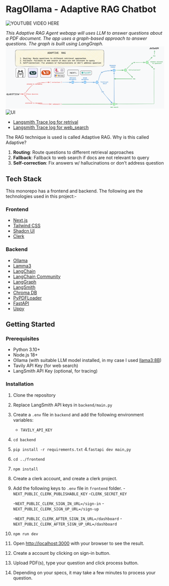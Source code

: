 # RagOllama - Adaptive RAG Chatbot
![YOUTUBE VIDEO HERE]()

_This Adaptive RAG Agent webapp will uses LLM to answer questions about a PDF document. The app uses a graph-based approach to answer questions. The graph is built using LangGraph._
![Rag Ollama Architecture](https://github.com/CantBeSubh/rag-ollama/blob/main/Rag%20Ollama.png?raw=true)
![UI](https://github.com/CantBeSubh/rag-ollama/assets/83113185/bb5af511-5183-4dde-ac97-cbb43fef421d)

- [Langsmith Trace log for retrival](https://smith.langchain.com/public/8a9e2a91-94bc-4bac-ab8a-63f5b2ea046c/r)
- [Langsmith Trace log for web_search](https://smith.langchain.com/public/5e01d27d-c218-4507-b46d-6e95302ae0d0/r)

The RAG technique is used is called Adaptive RAG. Why is this called Adaptive?
1. **Routing**: Route questions to different retrieval approaches
2. **Fallback**:  Fallback to web search if docs are not relevant to query
3. **Self-correction**: Fix answers w/ hallucinations or don’t address question

## Tech Stack
This monorepo has a frontend and backend. The following are the technologies used in this project:-

### Frontend
- [Next.js](https://nextjs.org/)
- [Tailwind CSS](https://tailwindcss.com/)
- [Shadcn UI](https://ui.shadcn.com/)
- [Clerk](https://clerk.dev/)

### Backend
- [Ollama](https://ollama.com/)
- [Lamma3](https://llama.meta.com/llama3/)
- [LangChain](https://www.langchain.com/)
- [LangChain Community](https://pypi.org/project/langchain-community/)
- [LangGraph](https://blog.langchain.dev/langgraph/)
- [LangSmith](https://smith.langchain.com/)
- [Chroma DB](https://www.trychroma.com/)
- [PyPDFLoader](https://python.langchain.com/docs/modules/data_connection/document_loaders/pdf/)
- [FastAPI](https://fastapi.tiangolo.com/)
- [Uppy](https://uppy.io/)

## Getting Started
### Prerequisites
- Python 3.10+
- Node.js 18+
- Ollama (with suitable LLM model installed, in my case I used [llama3:8B](https://llama.meta.com/llama3/))
- Tavily API Key (for web search)
- LangSmith API Key (optional, for tracing)

### Installation

1. Clone the repository
2. Replace LangSmith API keys in `backend/main.py`
3. Create a `.env` file in `backend` and add the following environment variables:
    - `TAVILY_API_KEY`
4. `cd backend`
5. `pip install -r requirements.txt`
4.`fastapi dev main,py`
1. `cd ../frontend`
2. `npm install`
3. Create a clerk account, and create a clerk project.
4. Add the following keys to `.env` file in `frontend` folder.
    -`NEXT_PUBLIC_CLERK_PUBLISHABLE_KEY`
    -`CLERK_SECRET_KEY`

    -`NEXT_PUBLIC_CLERK_SIGN_IN_URL=/sign-in`
    -`NEXT_PUBLIC_CLERK_SIGN_UP_URL=/sign-up`

    -`NEXT_PUBLIC_CLERK_AFTER_SIGN_IN_URL=/dashboard`
    -`NEXT_PUBLIC_CLERK_AFTER_SIGN_UP_URL=/dashboard`
5. `npm run dev`
6. Open [http://localhost:3000](http://localhost:3000) with your browser to see the result.
7. Create a account by clicking on sign-in button.
8. Upload PDF(s), type your question and click process button.
9. Depending on your specs, it may take a few minutes to process your question.
